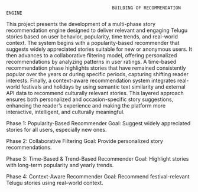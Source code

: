                                             BUILDING OF RECOMMENDATION ENGINE
                                            
This project presents the development of a multi-phase story recommendation engine designed to deliver relevant and engaging Telugu stories based on user behavior, popularity, time trends, and real-world context. The system begins with a popularity-based recommender that suggests widely appreciated stories suitable for new or anonymous users. It then advances to a collaborative filtering model, offering personalized recommendations by analyzing patterns in user ratings. A time-based recommendation phase highlights stories that have remained consistently popular over the years or during specific periods, capturing shifting reader interests. Finally, a context-aware recommendation system integrates real-world festivals and holidays by using semantic text similarity and external API data to recommend culturally relevant stories. This layered approach ensures both personalized and occasion-specific story suggestions, enhancing the reader’s experience and making the platform more interactive, intelligent, and culturally meaningful.

Phase 1: Popularity-Based Recommender
Goal: Suggest widely appreciated stories for all users, especially new ones.

Phase 2: Collaborative Filtering
Goal: Provide personalized story recommendations.

Phase 3: Time-Based & Trend-Based Recommender
Goal: Highlight stories with long-term popularity and yearly trends.

Phase 4: Context-Aware Recommender
Goal: Recommend festival-relevant Telugu stories using real-world context.
